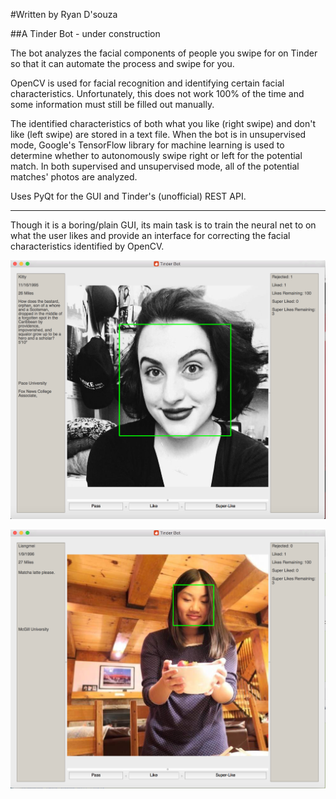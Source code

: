 #Written by Ryan D'souza

##A Tinder Bot - under construction

The bot analyzes the facial components of people you swipe for on Tinder so that it can automate the process and swipe for you.

OpenCV is used for facial recognition and identifying certain facial characteristics. Unfortunately, this does not work 100% of the time and some information must still be filled out manually.

The identified characteristics of both what you like (right swipe) and don't like (left swipe) are stored in a text file.
When the bot is in unsupervised mode, Google's TensorFlow library for machine learning is used to determine whether to autonomously swipe right or left for the potential match.
In both supervised and unsupervised mode, all of the potential matches' photos are analyzed. 

Uses PyQt for the GUI and Tinder's (unofficial) REST API. 


---
Though it is a boring/plain GUI, its main task is to train the neural net to on what the user likes and provide an interface for correcting the facial characteristics identified by OpenCV.

![Screenshot 0](https://github.com/dsouzarc/tinderAPI/blob/master/Screenshots/Screenshot_0.png)

![Screenshot 1](https://github.com/dsouzarc/tinderAPI/blob/master/Screenshots/Screenshot_1.png)
